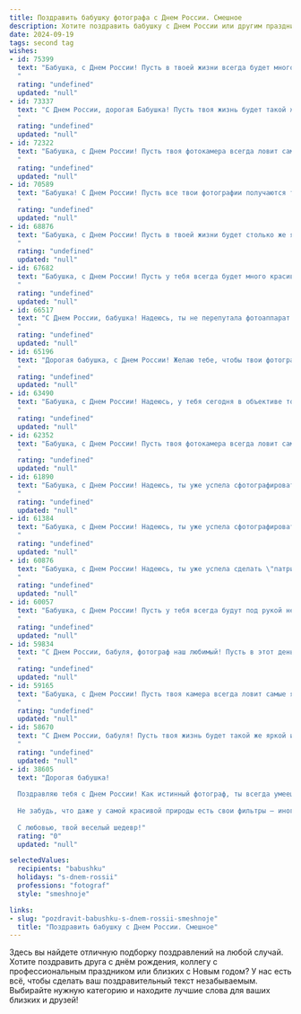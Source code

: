 ```yaml
---
title: Поздравить бабушку фотографа с Днем России. Смешное
description: Хотите поздравить бабушку с Днем России или другим праздником? Наш ИИ создаст незабываемое поздравление, а вы обязательно выделитесь среди других.  
date: 2024-09-19
tags: second tag
wishes:
- id: 75399
  text: "Бабушка, с Днем России! Пусть в твоей жизни всегда будет много ярких кадров, как на твоих фото! И чтобы никакая \"политика\" не портила твой прекрасный вид, как бывает с некоторыми красивыми кадрами в фильмах! 😉
  "
  rating: "undefined"
  updated: "null"
- id: 73337
  text: "С Днем России, дорогая Бабушка! Пусть твоя жизнь будет такой же яркой и красочной, как твои снимки! И пусть у тебя всегда будет \"свежий взгляд\" на любую ситуацию, как у профессионального фотографа!
  "
  rating: "undefined"
  updated: "null"
- id: 72322
  text: "Бабушка, с Днем России! Пусть твоя фотокамера всегда ловит самые яркие моменты жизни, а фотографии получаются такими же красочными, как наша страна! 🇷🇺📸
  "
  rating: "undefined"
  updated: "null"
- id: 70589
  text: "Бабушка! С Днем России! Пусть все твои фотографии получаются такими же яркими и красочными, как наша страна! 😊  И помни, ты - самая лучшая фотограф в мире, даже если иногда \"ловлишь\" нас в неудачных позах! 😂
  "
  rating: "undefined"
  updated: "null"
- id: 68876
  text: "Бабушка, с Днем России! Пусть в твоей жизни будет столько же ярких кадров, сколько в объективе твоего фотоаппарата, и пусть каждый день будет как удачный кадр, который ты потом будешь пересматривать с улыбкой на лице! 😉
  "
  rating: "undefined"
  updated: "null"
- id: 67682
  text: "Бабушка, с Днем России! Пусть у тебя всегда будет много красивых кадров, а твоя улыбка — самая яркая из всех! 🥳📸 И пусть фотоаппарат никогда не ломается, а главное — чтобы модели всегда были в отличном настроении! 😉
  "
  rating: "undefined"
  updated: "null"
- id: 66517
  text: "С Днем России, бабушка! Надеюсь, ты не перепутала фотоаппарат с флагом, а то получится отличный снимок с забавным казусом! 😜
  "
  rating: "undefined"
  updated: "null"
- id: 65196
  text: "Дорогая бабушка, с Днем России! Желаю тебе, чтобы твои фотографии всегда были яркими и запоминающимися, как наша любимая страна!  И чтобы, как фотограф, ты всегда ловила самые удачные ракурсы для жизни, а не только для фото! 😉
  "
  rating: "undefined"
  updated: "null"
- id: 63490
  text: "Бабушка, с Днем России! Надеюсь, у тебя сегодня в объективе только улыбки и праздничное настроение, а не моё мокрое ухо, которое ты всегда пытаешься сфотографировать! 😄🎉
  "
  rating: "undefined"
  updated: "null"
- id: 62352
  text: "Бабушка, с Днем России! Пусть твоя фотокамера всегда ловит самые яркие моменты нашей жизни, даже если эти моменты - это твои внуки, случайно забрызгавшие тебя тортом! 😜
  "
  rating: "undefined"
  updated: "null"
- id: 61890
  text: "Бабушка, с Днем России! Надеюсь, ты уже успела сфотографировать все триколоры в округе, ведь без твоих снимков этот праздник просто немыслим! 😂
  "
  rating: "undefined"
  updated: "null"
- id: 61384
  text: "Бабушка, с Днем России! Надеюсь, ты уже успела сфотографировать все триколоры, которые мимо пролетали? 😉  Пусть твоя жизнь будет такой же яркой и многогранной, как фотографии, которые ты творишь!
  "
  rating: "undefined"
  updated: "null"
- id: 60876
  text: "Бабушка, с Днем России! Надеюсь, ты уже успела сделать \"патриотичную\" фотосессию с внуками, где все в цветах триколора? 😉 А еще, может, ты уже запечатлела, как внук съел целый торт, а внучка учит попугая кричать \"Россия - вперёд!\"? 😜  В любом случае, желаю тебе ярких кадров, позитивных эмоций и ещё больше креативных идей! 🎉
  "
  rating: "undefined"
  updated: "null"
- id: 60057
  text: "Бабушка, с Днем России! Пусть у тебя всегда будут под рукой не только фотоаппарат, но и вкусный пирожок, чтобы поймать самые яркие и сладкие моменты жизни! 😉
  "
  rating: "undefined"
  updated: "null"
- id: 59834
  text: "С Днем России, бабуля, фотограф наш любимый! Пусть в этот день у тебя будут только удачные кадры, никаких «красных глаз» и засвеченных снимков! А главное — чтобы все фотографии были полны любви и улыбок, как твоя душа!
  "
  rating: "undefined"
  updated: "null"
- id: 59165
  text: "Бабушка, с Днем России! Пусть твоя камера всегда ловит самые яркие моменты, а фотоальбомы ломятся от снимков, где все счастливы, как на Красной площади 12 июня! 🎉
  "
  rating: "undefined"
  updated: "null"
- id: 58670
  text: "С Днем России, бабуля! Пусть твоя жизнь будет такой же яркой и красочной, как твои фотографии! 😉 А пока ты фотографируешь всех на память, мы будем фотографировать тебя - ведь ты сама по себе произведение искусства! 🎉
  "
  rating: "undefined"
  updated: "null"
- id: 38605
  text: "Дорогая бабушка!
  
  Поздравляю тебя с Днем России! Как истинный фотограф, ты всегда умеешь делать прекрасные снимки нашей страны: от бескрайних полей до уютных улочек. Пусть твоя жизнь будет такая же яркая, как солнечный день на съемке, а каждый новый момент запечатлится в сердце, как лучшие кадры в альбоме!
  
  Не забудь, что даже у самой красивой природы есть свои фильтры — иногда нужно немного «размытия» окружающей суеты, чтобы получить картину счастья. Желаю тебе, чтобы каждый миг был наполнен теплом, радостью и, конечно, хорошим светом — как на твоих лучших фотографиях!
  
  С любовью, твой веселый шедевр!"
  rating: "0"
  updated: "null"

selectedValues:
  recipients: "babushku"
  holidays: "s-dnem-rossii"
  professions: "fotograf"
  style: "smeshnoje"

links:
- slug: "pozdravit-babushku-s-dnem-rossii-smeshnoje"
  title: "Поздравить бабушку с Днем России. Смешное"
---
```


Здесь вы найдете отличную подборку поздравлений на любой случай. 
Хотите поздравить друга с днём рождения, коллегу с профессиональным праздником или близких с Новым годом? У нас есть всё, чтобы сделать ваш поздравительный текст незабываемым. Выбирайте нужную категорию и находите лучшие слова для ваших близких и друзей!
